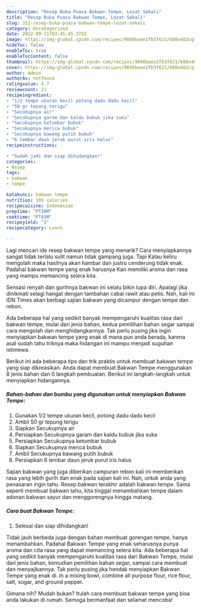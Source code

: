 ```yaml
---
description: "Resep Buka Puasa Bakwan Tempe, Lezat Sekali"
title: "Resep Buka Puasa Bakwan Tempe, Lezat Sekali"
slug: 312-resep-buka-puasa-bakwan-tempe-lezat-sekali
category: Uncategorized
date: 2022-09-11T03:45:45.375Z
image: https://img-global.cpcdn.com/recipes/9040baee2fb3f621/680x482cq70/bakwan-tempe-foto-resep-utama.jpg
hideToc: false
enableToc: true
enableTocContent: false
thumbnail: https://img-global.cpcdn.com/recipes/9040baee2fb3f621/680x482cq70/bakwan-tempe-foto-resep-utama.jpg
cover: https://img-global.cpcdn.com/recipes/9040baee2fb3f621/680x482cq70/bakwan-tempe-foto-resep-utama.jpg
author: Admin
authorAv: notfound
ratingvalue: 4.7
reviewcount: 23
recipeingredient:
- "1/2 tempe ukuran kecil potong dadu dadu kecil"
- "50 gr tepung terigu"
- "Secukupnya air"
- "Secukupnya garam dan kaldu bubuk jika suka"
- "Secukupnya ketumbar bubuk"
- "Secukupnya merica bubuk"
- "Secukupnya bawang putih bubuk"
- "6 lembar daun jeruk purut iris halus"
recipeinstructions:

- "Sudah jadi dan siap dihidangkan!"
categories:
- Resep
tags:
- bakwan
- tempe

katakunci: bakwan tempe 
nutrition: 105 calories
recipecuisine: Indonesian
preptime: "PT20M"
cooktime: "PT43M"
recipeyield: "2"
recipecategory: Lunch

---
```



Lagi mencari ide resep bakwan tempe yang menarik? Cara menyiapkannya sangat tidak terlalu sulit namun tidak gampang juga. Tapi Kalau keliru mengolah maka hasilnya akan hambar dan justru cenderung tidak enak. Padahal bakwan tempe yang enak harusnya Kan memiliki aroma dan rasa yang mampu memancing selera kita.


Sensasi renyah dan gurihnya bakwan ini selalu bikin lupa diri. Apalagi jika dinikmati selagi hangat dengan tambahan cabai rawit atau petis. Nah, kali ini IDN Times akan berbagi sajian bakwan yang dicampur dengan tempe dan rebon.

Ada beberapa hal yang sedikit banyak mempengaruhi kualitas rasa dari bakwan tempe, mulai dari jenis bahan, kedua pemilihan bahan segar sampai cara mengolah dan menghidangkannya. Tak perlu pusing jika ingin menyiapkan bakwan tempe yang enak di mana pun anda berada, karena asal sudah tahu triknya maka hidangan ini mampu menjadi suguhan istimewa.


Berikut ini ada beberapa tips dan trik praktis untuk membuat bakwan tempe yang siap dikreasikan. Anda dapat membuat Bakwan Tempe menggunakan 8 jenis bahan dan 0 langkah pembuatan. Berikut ini langkah-langkah untuk menyiapkan hidangannya.

<!--inarticleads1-->

##### Bahan-bahan dan bumbu yang digunakan untuk menyiapkan Bakwan Tempe:

1. Gunakan 1/2 tempe ukuran kecil, potong dadu dadu kecil
1. Ambil 50 gr tepung terigu
1. Siapkan Secukupnya air
1. Persiapkan Secukupnya garam dan kaldu bubuk jika suka
1. Persiapkan Secukupnya ketumbar bubuk
1. Siapkan Secukupnya merica bubuk
1. Ambil Secukupnya bawang putih bubuk
1. Persiapkan 6 lembar daun jeruk purut iris halus


Sajian bakwan yang juga diberikan campuran rebon kali ini memberikan rasa yang lebih gurih dan enak pada sajian kali ini. Nah, untuk anda yang penasaran ingin tahu. Resep bakwan terakhir adalah bakwan tempe. Sama seperti membuat bakwan tahu, kita tinggal menambahkan tempe dalam adonan bakwan sayur dan menggorengnya hingga matang. 

<!--inarticleads2-->

##### Cara buat Bakwan Tempe:


1. Selesai dan siap dihidangkan!

Tidak jauh berbeda juga dengan bahan membuat gorengan tempe, hanya menambahkan. Padahal Bakwan Tempe yang enak seharusnya punya aroma dan cita rasa yang dapat memancing selera kita. Ada beberapa hal yang sedikit banyak mempengaruhi kualitas rasa dari Bakwan Tempe, mulai dari jenis bahan, kemudian pemilihan bahan segar, sampai cara membuat dan menyajikannya. Tak perlu pusing jika hendak menyiapkan Bakwan Tempe yang enak di. In a mixing bowl, combine all purpose flour, rice flour, salt, sugar, and ground pepper. 

Gimana nih? Mudah bukan? Itulah cara membuat bakwan tempe yang bisa anda lakukan di rumah. Semoga bermanfaat dan selamat mencoba!

